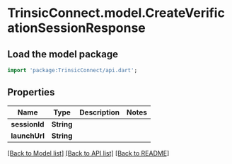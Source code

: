 # TrinsicConnect.model.CreateVerificationSessionResponse

## Load the model package
```dart
import 'package:TrinsicConnect/api.dart';
```

## Properties
Name | Type | Description | Notes
------------ | ------------- | ------------- | -------------
**sessionId** | **String** |  | 
**launchUrl** | **String** |  | 

[[Back to Model list]](../README.md#documentation-for-models) [[Back to API list]](../README.md#documentation-for-api-endpoints) [[Back to README]](../README.md)


